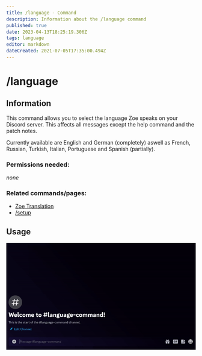```yaml
---
title: /language - Command
description: Information about the /language command
published: true
date: 2023-04-13T18:25:19.306Z
tags: language
editor: markdown
dateCreated: 2021-07-05T17:35:00.494Z
---
```


# /language

## Information

This command allows you to select the language Zoe speaks on your Discord server. This affects all messages except the help command and the patch notes.

Currently available are English and German (completely) aswell as French, Russian, Turkish, Italian, Portuguese and Spanish (partially). 

### Permissions needed:

*none*

### Related commands/pages:

-   [Zoe Translation](/en/translation/)
-   [/setup](/en/commands/important/setup/)

## Usage

![](/new_language.gif)